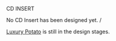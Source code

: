 CD INSERT 

No CD Insert has been designed yet. 
/


[Luxury Potato](/luxury-potato) is still in the design stages. 